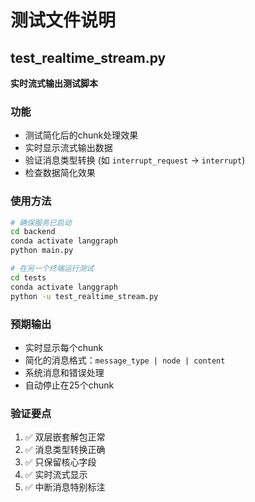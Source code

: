 # 测试文件说明

## test_realtime_stream.py

**实时流式输出测试脚本**

### 功能
- 测试简化后的chunk处理效果
- 实时显示流式输出数据
- 验证消息类型转换 (如 `interrupt_request` → `interrupt`)
- 检查数据简化效果

### 使用方法
```bash
# 确保服务已启动
cd backend
conda activate langgraph
python main.py

# 在另一个终端运行测试
cd tests
conda activate langgraph
python -u test_realtime_stream.py
```

### 预期输出
- 实时显示每个chunk
- 简化的消息格式：`message_type | node | content`
- 系统消息和错误处理
- 自动停止在25个chunk

### 验证要点
1. ✅ 双层嵌套解包正常
2. ✅ 消息类型转换正确
3. ✅ 只保留核心字段
4. ✅ 实时流式显示
5. ✅ 中断消息特别标注
